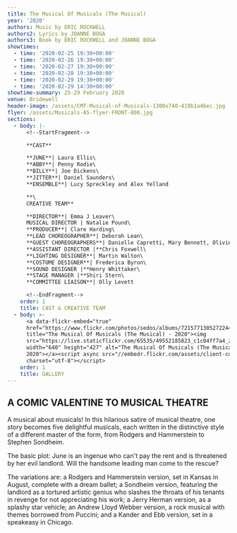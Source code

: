 ```yaml
---
title: The Musical Of Musicals (The Musical)
year: '2020'
authors: Music by ERIC ROCKWELL
authors2: Lyrics by JOANNE BOGA
authors3: Book by ERIC ROCKWELL and JOANNE BOGA
showtimes:
  - time: '2020-02-25 19:30+00:00'
  - time: '2020-02-26 19:30+00:00'
  - time: '2020-02-27 19:30+00:00'
  - time: '2020-02-28 19:30+00:00'
  - time: '2020-02-29 19:30+00:00'
  - time: '2020-02-29 14:30+00:00'
showtime-summary: 25-29 February 2020
venue: Bridewell
header-image: /assets/CMT-Musical-of-Musicals-1300x740-419b1a4bec.jpg
flyer: /assets/Musicals-A5-flyer-FRONT-800.jpg
sections:
  - body: |-
      <!--StartFragment-->

      **CAST**

      **JUNE**| Laura Ellis\
      **ABBY**| Penny Rodie\
      **BILLY**| Joe Dickens\
      **JITTER**| Daniel Saunders\
      **ENSEMBLE**| Lucy Spreckley and Alex Yelland

      **\
      CREATIVE TEAM**

      **DIRECTOR**| Emma J Leaver\
      MUSICAL DIRECTOR | Natalie Pound\
      **PRODUCER**| Clare Harding\
      **LEAD CHOREOGRAPHER**| Deborah Lean\
      **GUEST CHOREOGRAPHERS**| Danielle Capretti, Mary Bennett, Olivier Namet\
      **ASSISTANT DIRECTOR |**Chris Foxwell\
      **LIGHTING DESIGNER**| Martin Walton\
      **COSTUME DESIGNER**| Frederica Byron\
      **SOUND DESIGNER |**Henry Whittaker\
      **STAGE MANAGER |**Shiri Stern\
      **COMMITTEE LIAISON**| Olly Levett

      <!--EndFragment-->
    order: 1
    title: CAST & CREATIVE TEAM
  - body: >-
      <a data-flickr-embed="true"
      href="https://www.flickr.com/photos/sedos/albums/72157713052722446"
      title="The Musical Of Musicals (The Musical) - 2020"><img
      src="https://live.staticflickr.com/65535/49552185823_c1c04ff7a4_z.jpg"
      width="640" height="427" alt="The Musical Of Musicals (The Musical) -
      2020"></a><script async src="//embedr.flickr.com/assets/client-code.js"
      charset="utf-8"></script>
    order: 1
    title: GALLERY
---
```

## A COMIC VALENTINE TO MUSICAL THEATRE

A musical about musicals! In this hilarious satire of musical theatre, one story becomes five delightful musicals, each written in the distinctive style of a different master of the form, from Rodgers and Hammerstein to Stephen Sondheim.

The basic plot: June is an ingenue who can't pay the rent and is threatened by her evil landlord. Will the handsome leading man come to the rescue?

The variations are: a Rodgers and Hammerstein version, set in Kansas in August, complete with a dream ballet; a Sondheim version, featuring the landlord as a tortured artistic genius who slashes the throats of his tenants in revenge for not appreciating his work; a Jerry Herman version, as a splashy star vehicle; an Andrew Lloyd Webber version, a rock musical with themes borrowed from Puccini; and a Kander and Ebb version, set in a speakeasy in Chicago.
